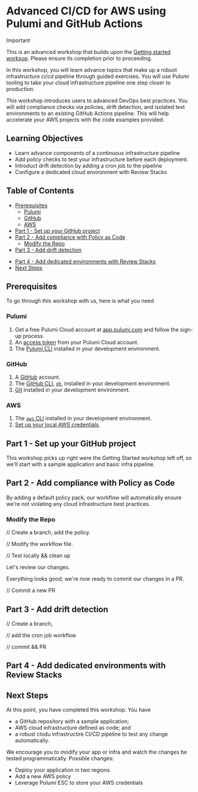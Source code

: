 # Advanced CI/CD for AWS using Pulumi and GitHub Actions

> [!IMPORTANT]  
> This is an advanced workshop that builds upon the [Getting started worksop](../aws-getting-started-cicd/). Please ensure its completion prior to proceeding.

In this workshop, you will learn advance topics that make up a robust infrastructure ci/cd pipeline through guided exercises. You will use Pulumi tooling to take your cloud infrastructure pipeline one step closer to production.

This workshop introduces users to advanced DevOps best practices. You will add compliance checks via policies, drift detection, and isolated test environments to an existing GitHub Actions pipeline. This will help accelerate your AWS projects with the code examples provided.

## Learning Objectives

- Learn advance components of a continuous infrastructure pipeline
- Add policy checks to test your infrastructure before each deployment.
- Introduct drift detection by adding a cron job to the pipeline
- Configure a dedicated cloud environment with Review Stacks

## Table of Contents 

* [Prerequisites](#prerequisites)
    * [Pulumi](#pulumi)
    * [GitHub](#github)
    * [AWS](#aws)
* [Part 1 - Set up your GitHub project](#part-1---set-up-your-github-project)
* [Part 2 - Add compliance with Policy as Code](#part-2---add-compliance-with-policy-as-code)
    * [Modify the Repo](#modify-the-repo)
* [Part 3 - Add drift detection](#part-3---add-drift-detection) 
<!-- * [Part 3 - Store secret credentials in Pulumi ESC](#part-3---store-secret-credentials-in-pulumi-esc) -->
* [Part 4 - Add dedicated environments with Review Stacks](#part-4---add-dedicated-environments-with-review-stacks)
* [Next Steps](#next-steps)

## Prerequisites

To go through this workshop with us, here is what you need

### Pulumi

1. Get a free Pulumi Cloud account at [app.pulumi.com](https://app.pulumi.com/signup/?utm_source=da&utm_medium=referral&utm_campaign=workshops&utm_content=ced-fall2022-workshops) and follow the sign-up process.
2. An [access token](https://www.pulumi.com/docs/intro/pulumi-service/accounts/#access-tokens?utm_source=da&utm_medium=referral&utm_campaign=workshops&utm_content=ced-fall2022-workshops) from your Pulumi Cloud account.
3. The [Pulumi CLI]((https://www.pulumi.com/docs/get-started/install/?utm_source=da&utm_medium=referral&utm_campaign=workshops&utm_content=ced-fall2022-workshops)) installed in your development environment.

### GitHub

1. A [GitHub](https://github.com/join) account.
2. The [GitHub CLI](https://cli.github.com/), [`gh`](https://cli.github.com/), installed in your development environment.
3. [Git](https://git-scm.com/book/en/v2/Getting-Started-Installing-Git) installed in your development environment.

### AWS

1. The [`aws` CLI](https://docs.aws.amazon.com/cli/latest/userguide/getting-started-install.html) installed in your development environment.
2. [Set up your local AWS credentials](https://www.pulumi.com/registry/packages/aws/installation-configuration/#credentials).

## Part 1 - Set up your GitHub project

This workshop picks up right were the Getting Started workshop left off, so we'll start with a sample application and basic infra pipeline.

## Part 2 - Add compliance with Policy as Code

By adding a default policy pack, our workflow will automatically ensure we're not violating any cloud infrastructure best practices.

### Modify the Repo

// Create a branch, add the policy.

// Modify the workflow file.

// Test locally && clean up

Let's review our changes.

Everything looks good; we're now ready to commit our changes in a PR.

// Commit a new PR

## Part 3 - Add drift detection

// Create a branch, 

// add the cron job workflow

// commit && PR

## Part 4 - Add dedicated environments with Review Stacks


## Next Steps

At this point, you have completed this workshop. You have 
- a GitHub repository with a sample application; 
- AWS cloud infrastructure defined as code; and
- a robust clodu infrastructire CI/CD pipeline to test any change automatically. 

We encourage you to modify your app or infra and watch the changes be tested programmatically. Possible changes:

- Deploy your application in two regions
- Add a new AWS policy
- Leverage Pulumi ESC to store your AWS credentials
